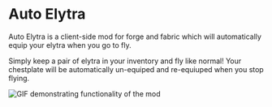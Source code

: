 # Auto Elytra

Auto Elytra is a client-side mod for forge and fabric which will automatically equip your elytra when you go to fly.

Simply keep a pair of elytra in your inventory and fly like normal! Your chestplate will be automatically un-equiped and re-equiuped when you stop flying.

![GIF demonstrating functionality of the mod](demo.gif)
